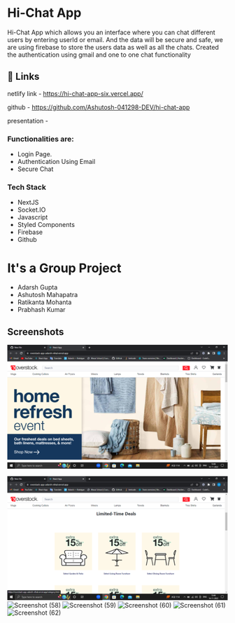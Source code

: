 
# Hi-Chat App

Hi-Chat App which allows you an interface where you can chat different users by entering userId or email. And the data will be secure and safe, we are using 
firebase to store the users data as well as all the chats. 
Created the authentication using gmail and one to one chat functionality


## 🔗 Links
netlify link - https://hi-chat-app-six.vercel.app/

github - https://github.com/Ashutosh-041298-DEV/hi-chat-app 
  
presentation -   


### Functionalities are:

* Login Page.
* Authentication Using Email
* Secure Chat


### Tech Stack

* NextJS
* Socket.IO
* Javascript
* Styled Components
* Firebase
* Github

# It's a Group Project 

 * Adarsh Gupta
 * Ashutosh Mahapatra
 * Ratikanta Mohanta
 * Prabhash Kumar


## Screenshots

![App Screenshot](https://github.com/Adarsh-nihal/Github-image/blob/main/overstock/Screenshot%20(1052).png?raw=true)

![App Screenshot](https://github.com/Adarsh-nihal/Github-image/blob/main/overstock/Screenshot%20(1053).png?raw=true)
![Screenshot (58)](https://user-images.githubusercontent.com/107462328/209324560-cfe7a841-d305-49f5-98f2-d707a69ff4c3.png)
![Screenshot (59)](https://user-images.githubusercontent.com/107462328/209324638-06c37659-5071-46b3-86b8-8db15e7991b2.png)
![Screenshot (60)](https://user-images.githubusercontent.com/107462328/209324709-87e67ec5-c63c-4abe-b4b8-bd312cf8700e.png)
![Screenshot (61)](https://user-images.githubusercontent.com/107462328/209324778-0594168d-f34c-40c7-8031-32968db54e5b.png)
![Screenshot (62)](https://user-images.githubusercontent.com/107462328/209324841-2b51508d-a6d4-4384-ba19-e19f9dff3c7d.png)







